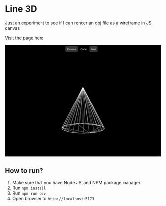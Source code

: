 # Line 3D

Just an experiment to see if I can render an obj file as a wireframe in JS canvas

[Visit the page here](https://mscule.github.io/line-3d/)

![Example image](./doc/example.png)

## How to run?

1. Make sure that you have Node JS, and NPM package manager.
2. Run `npm install`
3. Run `npm run dev`
4. Open browser to `http://localhost:5173`
